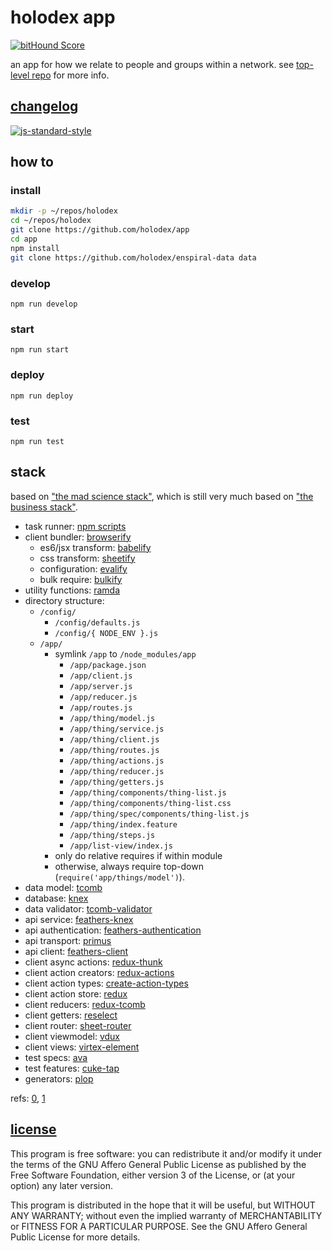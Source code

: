 # holodex app

[![bitHound Score](https://www.bithound.io/github/holodex/app/badges/score.svg)](https://www.bithound.io/github/holodex/app)

an app for how we relate to people and groups within a network. see [top-level repo](https://github.com/open-app/holodex) for more info.

## [changelog](./HISTORY.md)

[![js-standard-style](https://cdn.rawgit.com/feross/standard/master/badge.svg)](https://github.com/feross/standard)

## how to

### install

```bash
mkdir -p ~/repos/holodex
cd ~/repos/holodex
git clone https://github.com/holodex/app
cd app
npm install
git clone https://github.com/holodex/enspiral-data data
```

### develop

```
npm run develop
```

### start

```
npm run start
```

### deploy

```
npm run deploy
```

### test

```
npm run test
```

## stack

based on ["the mad science stack"](https://github.com/enspiral-craftworks/mad-science-stack), which is still very much based on ["the business stack"](https://github.com/enspiral-craftworks/business-stack).

- task runner: [npm scripts](http://substack.net/task_automation_with_npm_run)
- client bundler: [browserify](https://github.com/substack/browserify-handbook)
  - es6/jsx transform: [babelify](https://www.npmjs.com/package/babelify)
  - css transform: [sheetify](https://www.npmjs.com/package/sheetify)
  - configuration: [evalify](https://www.npmjs.org/package/evalify)
  - bulk require: [bulkify](https://www.npmjs.org/package/bulkify)
- utility functions: [ramda](http://ramdajs.com/docs/)
- directory structure:
  - `/config/`
    - `/config/defaults.js`
    - `/config/{ NODE_ENV }.js`
  - `/app/`
    - symlink `/app` to `/node_modules/app`
      - `/app/package.json`
      - `/app/client.js`
      - `/app/server.js`
      - `/app/reducer.js`
      - `/app/routes.js`
      - `/app/thing/model.js`
      - `/app/thing/service.js`
      - `/app/thing/client.js`
      - `/app/thing/routes.js`
      - `/app/thing/actions.js`
      - `/app/thing/reducer.js`
      - `/app/thing/getters.js`
      - `/app/thing/components/thing-list.js`
      - `/app/thing/components/thing-list.css`
      - `/app/thing/spec/components/thing-list.js`
      - `/app/thing/index.feature`
      - `/app/thing/steps.js`
      - `/app/list-view/index.js`
    - only do relative requires if within module
    - otherwise, always require top-down (`require('app/things/model')`).
- data model: [tcomb](https://github.com/gcanti/tcomb)
- database: [knex](https://www.npmjs.com/package/knex)
- data validator: [tcomb-validator](https://github.com/gcanti/tcomb-validation)
- api service: [feathers-knex](https://www.npmjs.com/package/feathers-knex)
- api authentication: [feathers-authentication](https://www.npmjs.org/package/feathers-authentication)
- api transport: [primus](https://www.npmjs.com/package/primus)
- api client: [feathers-client](https://www.npmjs.com/package/feathers-client)
- client async actions: [redux-thunk](https://www.npmjs.com/package/redux-thunk)
- client action creators: [redux-actions](https://www.npmjs.com/package/redux-actions)
- client action types: [create-action-types](https://www.npmjs.com/package/create-action-types)
- client action store: [redux](http://redux.js.org)
- client reducers: [redux-tcomb](https://github.com/gcanti/redux-tcomb)
- client getters: [reselect](https://www.npmjs.com/package/reselect)
- client router: [sheet-router](https://www.npmjs.com/package/sheet-router)
- client viewmodel: [vdux](https://www.npmjs.com/package/vdux)
- client views: [virtex-element](https://www.npmjs.com/package/virtex-element)
- test specs: [ava](https://www.npmjs.com/package/ava)
- test features: [cuke-tap](https://www.npmjs.com/package/cuke-tap)
- generators: [plop](https://github.com/amwmedia/plop)

refs: [0](http://teropa.info/blog/2015/09/10/full-stack-redux-tutorial.html), [1](http://blog.workshape.io/the-3ree-stack-react-redux-rethinkdb-express-js/)

## [license](./LICENSE)

This program is free software: you can redistribute it and/or modify
it under the terms of the GNU Affero General Public License as published by
the Free Software Foundation, either version 3 of the License, or
(at your option) any later version.

This program is distributed in the hope that it will be useful,
but WITHOUT ANY WARRANTY; without even the implied warranty of
MERCHANTABILITY or FITNESS FOR A PARTICULAR PURPOSE.  See the
GNU Affero General Public License for more details.
